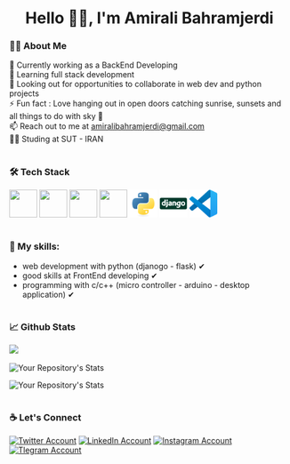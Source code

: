 <h1 align="center">Hello 🙋‍♂️, I'm Amirali Bahramjerdi</h1>
<h3 align="center"></h3>

### 👨‍💻 About Me
🚀 Currently working as a BackEnd Developing  
🌱 Learning full stack development   
👀 Looking out for opportunities to collaborate in web dev and python projects  
⚡ Fun fact : Love hanging out in open doors catching sunrise, sunsets and all things to do with sky 🌆    
📫 Reach out to me at [amiralibahramjerdi@gmail.com](amiralibahramjerdi@gmail.com)  
👨‍🎓 Studing at SUT - IRAN

#

### 🛠 Tech Stack
<p>
<img src="https://cdn.jsdelivr.net/gh/devicons/devicon/icons/html5/html5-original.svg" width="50" height="50"/>
<img src="https://cdn.jsdelivr.net/gh/devicons/devicon/icons/css3/css3-original.svg" width="50" height="50"/>
<img src="https://cdn.jsdelivr.net/gh/devicons/devicon/icons/javascript/javascript-original.svg" width="50" height="50" />
<img src="https://https://github.com/devicons/devicon/blob/v2.14.0/icons/cplusplus/cplusplus-original.svg" width="50" height="50"/>
<img src="https://github.com/devicons/devicon/blob/v2.14.0/icons/python/python-original.svg" width="50" height="50"/>
<img src="https://github.com/devicons/devicon/blob/v2.14.0/icons/django/django-original.svg" width="50" height="50" />
<img src="https://github.com/devicons/devicon/blob/v2.14.0/icons/vscode/vscode-original.svg" width="50" height="50"/>
</p>

#

### 📕 My skills: 
- web development with python (djanogo - flask) ✔
- good skills at FrontEnd developing ✔
- programming with c/c++ (micro controller - arduino - desktop application) ✔

#

### 📈 Github Stats
<img src="https://komarev.com/ghpvc/?username=AmirAli-BahramJerdi"/>

![Your Repository's Stats](https://github-readme-stats.vercel.app/api/top-langs/?username=AmirAli-BahramJerdi&theme=tokyonight)

![Your Repository's Stats](https://github-readme-stats.vercel.app/api?username=AmirAli-BahramJerdi&show_icons=true&theme=tokyonight)

#

### ☕ Let's Connect
<a href="https://www.twitter.com/amirali_bmj"><img src="https://cdn.cdnlogo.com/logos/t/48/twitter.png" alt="Twitter Account" width="35"/></a>
<a href="https://www.linkedin.com/in/amirali-bahramjerdi-a948312ba"><img src="https://cdn.cdnlogo.com/logos/l/66/linkedin-icon.svg" alt="LinkedIn Account" width="30"/></a>
<a href="https://www.instagram.com/amirali_bj/"><img src="https://cdn.cdnlogo.com/logos/i/92/instagram.svg" alt="Instagram Account" width="30"/></a>
<a href="https://t.me/amirali_bj"><img src="https://upload.wikimedia.org/wikipedia/commons/8/82/Telegram_logo.svg" alt="Tlegram Account" width="30"/></a>
#
